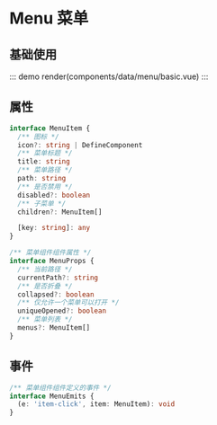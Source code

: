# Menu 菜单

## 基础使用

::: demo
render(components/data/menu/basic.vue)
:::

## 属性

```ts
interface MenuItem {
  /** 图标 */
  icon?: string | DefineComponent
  /** 菜单标题 */
  title: string
  /** 菜单路径 */
  path: string
  /** 是否禁用 */
  disabled?: boolean
  /** 子菜单 */
  children?: MenuItem[]

  [key: string]: any
}

/** 菜单组件组件属性 */
interface MenuProps {
  /** 当前路径 */
  currentPath?: string
  /** 是否折叠 */
  collapsed?: boolean
  /** 仅允许一个菜单可以打开 */
  uniqueOpened?: boolean
  /** 菜单列表 */
  menus?: MenuItem[]
}
```

## 事件

```ts
/** 菜单组件组件定义的事件 */
interface MenuEmits {
  (e: 'item-click', item: MenuItem): void
}
```
